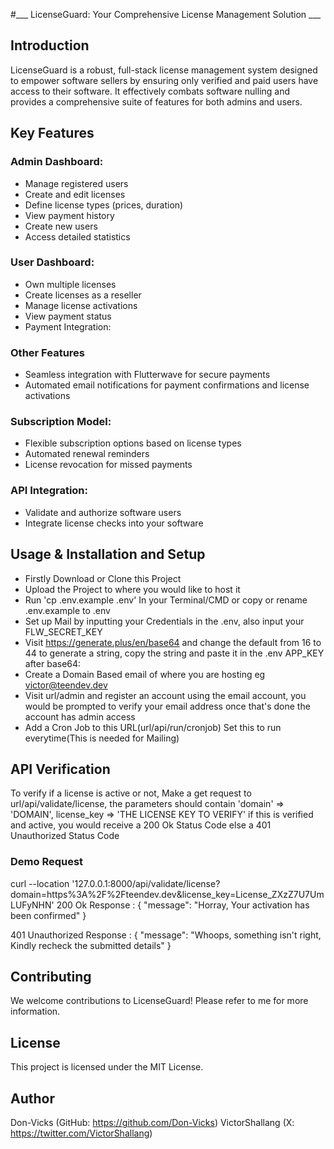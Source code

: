#___ LicenseGuard: Your Comprehensive License Management Solution ___

## Introduction
LicenseGuard is a robust, full-stack license management system designed to empower software sellers by ensuring only verified and paid users have access to their software. It effectively combats software nulling and provides a comprehensive suite of features for both admins and users.

## Key Features
 
 ### Admin Dashboard:

- Manage registered users
- Create and edit licenses
- Define license types (prices, duration)
- View payment history
- Create new users
- Access detailed statistics

### User Dashboard:

- Own multiple licenses
- Create licenses as a reseller
- Manage license activations
- View payment status
- Payment Integration:

### Other Features
- Seamless integration with Flutterwave for secure payments
- Automated email notifications for payment confirmations and license activations
 
### Subscription Model:
- Flexible subscription options based on license types
- Automated renewal reminders
- License revocation for missed payments

### API Integration:

- Validate and authorize software users
- Integrate license checks into your software


## Usage & Installation and Setup
- Firstly Download or Clone this Project
- Upload the Project to where you would like to host it
- Run 'cp .env.example .env' In your Terminal/CMD or copy or rename .env.example to .env
- Set up Mail by inputting your Credentials in the .env, also input your FLW_SECRET_KEY
- Visit https://generate.plus/en/base64 and change the default from 16 to 44 to generate a string, copy the string and paste it in the .env APP_KEY after base64:
- Create a Domain Based email of where you are hosting eg victor@teendev.dev
- Visit url/admin and register an account using the email account, you would be prompted to verify your email address once that's done the account has admin access
- Add a Cron Job to this URL(url/api/run/cronjob) Set this to run everytime(This is needed for Mailing)

## API Verification 
To verify if a license is active or not, Make a get request to url/api/validate/license, the parameters should contain 'domain' => 'DOMAIN', license_key => 'THE LICENSE KEY TO VERIFY' if this is verified and active, you would receive a 200 Ok Status Code else a 401 Unauthorized Status Code

### Demo Request
curl --location '127.0.0.1:8000/api/validate/license?domain=https%3A%2F%2Fteendev.dev&license_key=License_ZXzZ7U7UmLUFyNHN'
200 Ok Response : {
    "message": "Horray, Your activation has been confirmed"
}

401 Unauthorized Response : {
    "message": "Whoops, something isn\'t right, Kindly recheck the submitted details"
}

## Contributing
We welcome contributions to LicenseGuard! Please refer to me for more information.

## License
This project is licensed under the MIT License.

## Author
Don-Vicks (GitHub: https://github.com/Don-Vicks)
VictorShallang (X: https://twitter.com/VictorShallang)